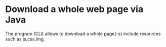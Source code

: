# Download a whole web page via Java
The program (CLI) allows to download a whole page(-s) include resources such as js,css,img.
